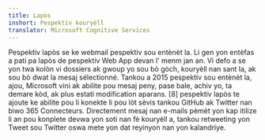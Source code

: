 ```yaml
---
title: Lapòs
inshort: Pespektiv kouryèll
translator: Microsoft Cognitive Services
---
```


Pespektiv lapòs se ke webmail pespektiv sou entènèt la. Li gen yon entèfas a pati pa lapòs de pespektiv Web App devan l' menm jan an. Vi defo a se yon twa kolòn vi dossiers ak gwoup yo sou bò gòch, kouryèll nan sant la, ak sou bò dwat la mesaj sélectionné. Tankou a 2015 pespektiv sou entènèt la, ajou, Microsoft vini ak abilite pou mesaj peny, pase bale, achiv yo, ta demare kòd, ak plus estati modification aparans. [8] pespektiv lapòs te ajoute ke abilite pou li konekte li pou lòt sèvis tankou GitHub ak Twitter nan biwo 365 Connecteurs. Directement mesaj nan e-mails pèmèt yon kap itilize li an pou konplete devwa yon soti nan fè kouryèll a, tankou retweeting yon Tweet sou Twitter oswa mete yon dat reyinyon nan yon kalandriye. 





